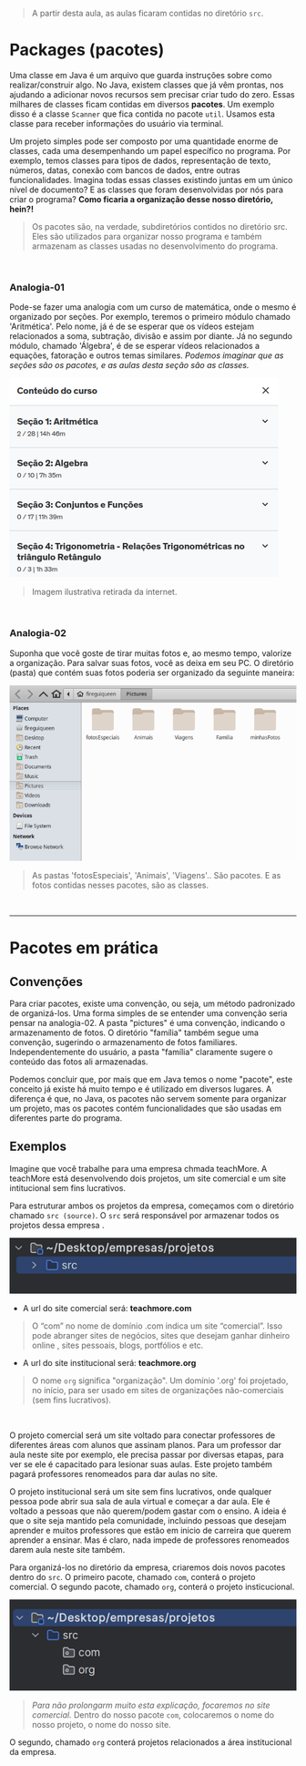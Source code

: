 > A partir desta aula, as aulas ficaram contidas no diretório `src`. 

# Packages (pacotes)
Uma classe em Java é um arquivo que guarda instruções sobre como realizar/construir algo. 
No Java, existem classes que já vêm prontas, nos ajudando a adicionar novos recursos sem precisar criar tudo do zero. Essas milhares de classes ficam contidas em diversos __pacotes__. 
Um exemplo disso é a classe `Scanner` que fica contida no pacote `util`. Usamos  esta classe para
receber informações do usuário via terminal.

Um projeto simples pode ser composto por uma quantidade enorme de classes, cada uma desempenhando um papel 
específico no programa. Por exemplo, temos classes para tipos de dados, representação de texto, números, datas, 
conexão com bancos de dados, entre outras funcionalidades. Imagina todas essas classes existindo juntas em um 
único nível de documento? E as classes que foram desenvolvidas por nós para criar o programa? 
__Como ficaria a organização desse nosso diretório, hein?!__
> Os pacotes são, na verdade, subdiretórios contidos no diretório src. Eles são utilizados para organizar 
> nosso programa e também armazenam as classes usadas no desenvolvimento do programa.

<br>

### Analogia-01
Pode-se fazer uma analogia com um curso de matemática, onde o mesmo é organizado por seções. 
Por exemplo, teremos o primeiro módulo chamado 'Aritmética'. Pelo nome, já é de se esperar que os vídeos 
estejam relacionados a soma, subtração, divisão e assim por diante. 
Já no segundo módulo, chamado 'Álgebra', é de se esperar vídeos relacionados a equações, 
fatoração e outros temas similares. _Podemos imaginar que as seções são os pacotes, e as aulas desta seção são as classes._

![analogia-01](./others/explicacaoPackges.png)
> Imagem ilustrativa retirada da internet. 

<br>

### Analogia-02
Suponha que você goste de tirar muitas fotos e, ao mesmo tempo, valorize a organização. 
Para salvar suas fotos, você as deixa em seu PC. O diretório (pasta) que contém suas fotos poderia ser organizado 
da seguinte maneira: 

![analogia-02](./others/fotosPackages.png)
> As pastas 'fotosEspeciais', 'Animais', 'Viagens'.. São pacotes. E as fotos contidas nesses pacotes, são as classes.

<br>

________________

# Pacotes em prática

## Convenções
Para criar pacotes, existe uma convenção, ou seja, um método padronizado de organizá-los.
Uma forma simples de se entender uma convenção seria pensar na analogia-02. A pasta "pictures" é uma convenção, indicando o armazenamento de fotos.
O diretório "família" também segue uma convenção, sugerindo o armazenamento de fotos familiares.
Independentemente do usuário, a pasta "família" claramente sugere o conteúdo das fotos ali armazenadas.

Podemos concluir que, por mais que em Java temos o nome "pacote", este conceito já existe há muito tempo e é utilizado
em diversos lugares. A diferença é que, no Java, os pacotes não servem somente para organizar um projeto, mas os pacotes
contém funcionalidades que são usadas em diferentes parte do programa. 
 
## Exemplos
Imagine que você trabalhe para uma empresa chmada teachMore. A teachMore está desenvolvendo dois projetos, um site comercial
e um site intitucional sem fins lucrativos. 

Para estruturar ambos os projetos da empresa, começamos com o diretório chamado `src (source)`. 
O `src` será responsável por armazenar todos os projetos dessa empresa      .

![explicacao-src](./others/onlysrc.png)

- A url do site comercial será: __teachmore.com__ 
> O “com” no nome de domínio .com indica um site “comercial”. Isso pode abranger sites de negócios, sites que desejam ganhar dinheiro online , sites pessoais, blogs, portfólios e etc.

- A url do site institucional será: __teachmore.org__
> O nome `org` significa "organização". Um domínio '.org' foi projetado, no início, para ser usado em sites de organizações não-comerciais (sem fins lucrativos).

<br>

O projeto comercial será um site voltado para conectar professores de diferentes áreas com alunos que assinam planos.
Para um professor dar aula neste site por exemplo, ele precisa passar por diversas etapas, para ver se ele é capacitado
para lesionar suas aulas. Este projeto também pagará professores renomeados para dar aulas no site.

O projeto institucional será um site sem fins lucrativos, onde qualquer pessoa pode abrir sua sala de aula virtual e começar
a dar aula. Ele é voltado a pessoas que não querem/podem gastar com o ensino. A ideia é que o site seja mantido pela comunidade,
incluindo pessoas que desejam aprender e muitos professores que estão em inicio de carreira que querem aprender a ensinar. 
Mas é claro, nada impede de professores renomeados darem aula neste site também.

Para organizá-los no diretório da empresa, criaremos dois novos pacotes dentro do `src`.
O primeiro pacote, chamado `com`, conterá o projeto comercial.
O segundo pacote, chamado `org`, conterá o projeto insticucional. 

![explicacao-packages](./others/srcExplicacao.png)

> _Para não prolongarm muito esta explicação, focaremos no site comercial._ 
Dentro do nosso pacote `com`, colocaremos o nome do nosso projeto, o nome do nosso site. 
> 



O segundo, chamado `org` conterá projetos relacionados a área institucional da empresa.


